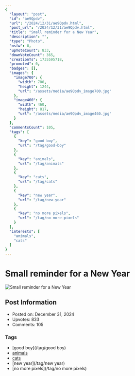 ```yaml
---
{
  "layout": "post",
  "id": "ae9Qpdv",
  "url": "/2024/12/31/ae9Qpdv.html",
  "post_url": "/2024/12/31/ae9Qpdv.html",
  "title": "Small reminder for a New Year",
  "description": "",
  "type": "Photo",
  "nsfw": 0,
  "upVoteCount": 833,
  "downVoteCount": 365,
  "creationTs": 1735595718,
  "promoted": 0,
  "badges": [],
  "images": {
    "image700": {
      "width": 700,
      "height": 1244,
      "url": "/assets/media/ae9Qpdv_image700.jpg"
    },
    "image460": {
      "width": 460,
      "height": 817,
      "url": "/assets/media/ae9Qpdv_image460.jpg"
    }
  },
  "commentsCount": 105,
  "tags": [
    {
      "key": "good boy",
      "url": "/tag/good-boy"
    },
    {
      "key": "animals",
      "url": "/tag/animals"
    },
    {
      "key": "cats",
      "url": "/tag/cats"
    },
    {
      "key": "new year",
      "url": "/tag/new-year"
    },
    {
      "key": "no more pixels",
      "url": "/tag/no-more-pixels"
    }
  ],
  "interests": [
    "animals",
    "cats"
  ]
}
---
```


# Small reminder for a New Year

![Small reminder for a New Year](/assets/media/ae9Qpdv_image700.jpg)

## Post Information

- Posted on: December 31, 2024
- Upvotes: 833
- Comments: 105

### Tags

- [good boy](/tag/good boy)
- [animals](/tag/animals)
- [cats](/tag/cats)
- [new year](/tag/new year)
- [no more pixels](/tag/no more pixels)
